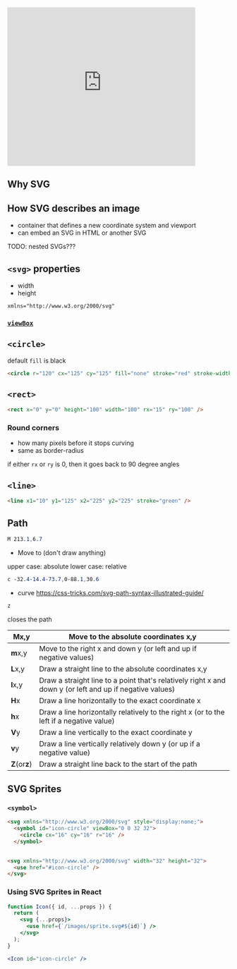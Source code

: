 <iframe width="426" height="360" src="https://www.youtube.com/embed/9Y4P3FvZ5bg" title="How to create SVG shapes [ A beginners guide to SVG part 2 ]" frameborder="0" allow="accelerometer; autoplay; clipboard-write; encrypted-media; gyroscope; picture-in-picture; web-share" allowfullscreen></iframe>

## Why SVG

## How SVG describes an image

-   container that defines a new coordinate system and viewport
-   can embed an SVG in HTML or another SVG

TODO: nested SVGs???

## `<svg>` properties

-   width
-   height

```html
xmlns="http://www.w3.org/2000/svg"
```

### [`viewBox`](https://developer.mozilla.org/en-US/docs/Web/SVG/Attribute/viewBox)

## `<circle>`

default `fill` is black

```html
<circle r="120" cx="125" cy="125" fill="none" stroke="red" stroke-width="10" />
```

## `<rect>`

```html
<rect x="0" y="0" height="100" width="100" rx="15" ry="100" />
```

### Round corners

-   how many pixels before it stops curving
-   same as border-radius

if either `rx` or `ry` is 0, then it goes back to 90 degree angles

## `<line>`

```html
<line x1="10" y1="125" x2="225" y2="225" stroke="green" />
```

## Path

```css
M 213.1,6.7
```

-   Move to (don't draw anything)

upper case: absolute
lower case: relative

```css
c -32.4-14.4-73.7,0-88.1,30.6
```

-   curve
    https://css-tricks.com/svg-path-syntax-illustrated-guide/

```css
z
```

closes the path

| **M**x,y       | Move to the absolute coordinates x,y                                                                     |
| -------------- | -------------------------------------------------------------------------------------------------------- |
| **m**x,y       | Move to the right x and down y (or left and up if negative values)                                       |
| **L**x,y       | Draw a straight line to the absolute coordinates x,y                                                     |
| **l**x,y       | Draw a straight line to a point that's relatively right x and down y (or left and up if negative values) |
| **H**x         | Draw a line horizontally to the exact coordinate x                                                       |
| **h**x         | Draw a line horizontally relatively to the right x (or to the left if a negative value)                  |
| **V**y         | Draw a line vertically to the exact coordinate y                                                         |
| **v**y         | Draw a line vertically relatively down y (or up if a negative value)                                     |
| **Z**(or**z**) | Draw a straight line back to the start of the path                                                       |

## SVG Sprites

### `<symbol>`

```html
<svg xmlns="http://www.w3.org/2000/svg" style="display:none;">
  <symbol id="icon-circle" viewBox="0 0 32 32">
    <circle cx="16" cy="16" r="16" />
  </symbol>
  
```

```html
<svg xmlns="http://www.w3.org/2000/svg" width="32" height="32">
  <use href="#icon-circle" />
</svg>
```

### Using SVG Sprites in React

```jsx
function Icon({ id, ...props }) {
  return (
    <svg {...props}>
      <use href={`/images/sprite.svg#${id}`} />
    </svg>
  );
}

<Icon id="icon-circle" />
```